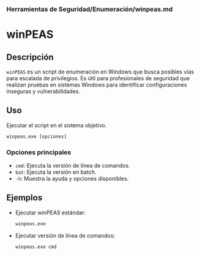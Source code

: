 ### **Herramientas de Seguridad/Enumeración/winpeas.md**

# winPEAS

## Descripción

`winPEAS` es un script de enumeración en Windows que busca posibles vías para escalada de privilegios. Es útil para profesionales de seguridad que realizan pruebas en sistemas Windows para identificar configuraciones inseguras y vulnerabilidades.

## Uso

Ejecutar el script en el sistema objetivo.

```cmd
winpeas.exe [opciones]
```

### Opciones principales

- `cmd`: Ejecuta la versión de línea de comandos.
- `bat`: Ejecuta la versión en batch.
- `-h`: Muestra la ayuda y opciones disponibles.

## Ejemplos

- Ejecutar winPEAS estándar:

  ```cmd
  winpeas.exe
  ```

- Ejecutar versión de línea de comandos:

  ```cmd
  winpeas.exe cmd
  ```

